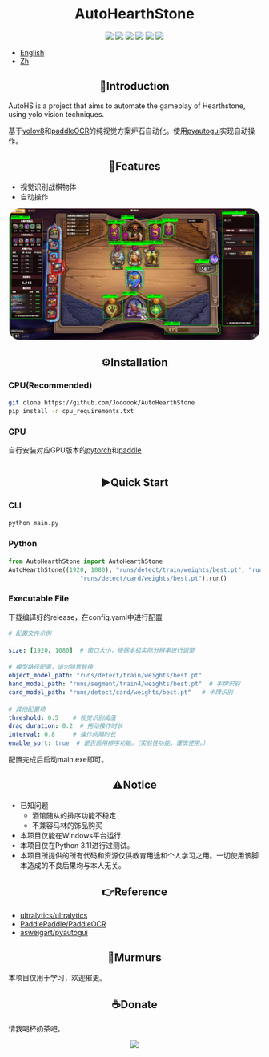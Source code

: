 # <div align="center">AutoHearthStone</div>
<div align="center">

[![](https://img.shields.io/badge/Joooook-blue.svg?logo=github&lable=python&labelColor=497568&color=497568&style=flat-square)](https://github.com/Joooook)
[![](https://img.shields.io/badge/Joooook-blue.svg?logo=bilibili&logoColor=white&lable=python&labelColor=af7a82&color=af7a82&style=flat-square)](https://github.com/Joooook)
![](https://img.shields.io/badge/Python-blue.svg?logo=python&lable=python&logoColor=white&labelColor=192c3b&color=192c3b&style=flat-square)
[![](https://img.shields.io/github/stars/Joooook/AutoHearthStone?logo=reverbnation&lable=python&logoColor=white&labelColor=ffc773&color=ffc773&style=flat-square)]()
![](https://img.shields.io/github/last-commit/Joooook/AutoHearthStone.svg?style=flat-square)
![](https://img.shields.io/github/license/Joooook/AutoHearthStone.svg?style=flat-square&color=000000)
</div>

- [English](README_en.md)
- [Zh](README.md)
## <div align="center">👋Introduction</div>
AutoHS is a project that aims to automate the gameplay of Hearthstone, using yolo vision techniques.

基于[yolov8](https://github.com/ultralytics/ultralytics)和[paddleOCR](https://github.com/PaddlePaddle/PaddleOCR)的纯视觉方案炉石自动化。使用[pyautogui](https://github.com/asweigart/pyautogui)实现自动操作。

## <div align="center">🚩Features</div>

- 视觉识别战棋物体
- 自动操作
<div align="center"> 
<img src="imgs/img_1.png" alt="help" style="border-radius: 20px;" width="500px"/>
</div>

## <div align="center">⚙️Installation</div>

### CPU(Recommended)
~~~bash
git clone https://github.com/Joooook/AutoHearthStone
pip install -r cpu_requirements.txt
~~~

### GPU
自行安装对应GPU版本的[pytorch](https://github.com/pytorch/pytorch)和[paddle](https://github.com/PaddlePaddle/Paddle)
~~~bash

~~~


## <div align="center">▶️Quick Start</div>

### CLI
~~~bash
python main.py
~~~

### Python
~~~python
from AutoHearthStone import AutoHearthStone
AutoHearthStone((1920, 1080), "runs/detect/train/weights/best.pt", "runs/segment/train4/weights/best.pt",
                    "runs/detect/card/weights/best.pt").run()
~~~

### Executable File

下载编译好的release，在config.yaml中进行配置
~~~yaml
# 配置文件示例

size: [1920, 1080]  # 窗口大小，根据本机实际分辨率进行调整

# 模型路径配置，请勿随意替换
object_model_path: "runs/detect/train/weights/best.pt"
hand_model_path: "runs/segment/train4/weights/best.pt"  # 手牌识别
card_model_path: "runs/detect/card/weights/best.pt"   # 卡牌识别

# 其他配置项
threshold: 0.5    # 视觉识别阈值
drag_duration: 0.2  # 拖动操作时长
interval: 0.8     # 操作间隔时长
enable_sort: true  # 是否启用排序功能。（实验性功能，谨慎使用。）
~~~
配置完成后启动main.exe即可。



## <div align="center">⚠️Notice</div>
- 已知问题
  - 酒馆随从的排序功能不稳定
  - 不兼容马林的饰品购买
- 本项目仅能在Windows平台运行.
- 本项目仅在Python 3.11进行过测试。
- 本项目所提供的所有代码和资源仅供教育用途和个人学习之用。一切使用该脚本造成的不良后果均与本人无关。

## <div align="center">👉️Reference</div>
- [ultralytics/ultralytics](https://github.com/ultralytics/ultralytics)
- [PaddlePaddle/PaddleOCR](https://github.com/PaddlePaddle/PaddleOCR)
- [asweigart/pyautogui](https://github.com/asweigart/pyautogui)
## <div align="center">💭Murmurs</div>
本项目仅用于学习，欢迎催更。

## <div align="center">☕️Donate</div>
请我喝杯奶茶吧。
<div align="center"> 
<a href="https://afdian.com/item/2a0e0cdcadf911ef9f725254001e7c00">
  <img src="https://s2.loli.net/2024/11/29/1JBxzphs7V6WcK9.jpg" width="300px">
</a>
</div>
